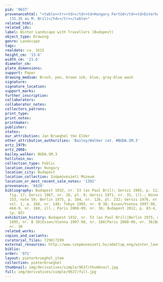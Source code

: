 ```yaml
---
pid: '9637'
provenancehtml: "<table><tr><td></td><td>Hungary Fertöd</td><td>Esterházy Collection
  (31.35 as M. Bril)</td></tr></table>"
related_html:
related_ids:
label: Winter Landscape with Travellers (Budapest)
object_type: Drawing
genre: Landscape
tags:
realdate: ca. 1615
height_cm: '13.6'
width_cm: '21.6'
diameter_cm:
plate_dimensions:
support: Paper
drawing_medium: Brush, pen, brown ink, blue, gray-blue wash
signature:
signature_location:
support_marks:
further_inscription:
collaborators:
collaborator_notes:
collectors_patrons:
print_type:
print_notes:
printmaker:
publisher:
states:
our_attribution: Jan Brueghel the Elder
other_attribution_authorities: 'Bailey/Walker cat. #BUDA.SM.3'
ertz_1979:
ertz_2008:
bailey_walker: BUDA.SM.3
hollstein_no:
collection_type: Public
location_country: Hungary
location_city: Budapest
location_collection: Szépmüvészeti Múzeum
location_or_most_recent_sale_notes: '1302'
provenance: '6629'
bibliography: Budapest 1932, nr. 53 (as Paul Bril); Gerszi 1965, p. 112, 114, 116,
  fig. 17; Gerszi 1967, nr. 28, pl. 9; Gerszi 1971, nr. 31, ill.; Winner 1972, p.
  153, note 59; Berlin 1975, p. 104, nr. 126, pl. 232; Gerszi 1976, nr. 10; Boon 1992,
  vol. 1, p. 268, nr. 148; Tokyo 1995, nr. B 38; Essen/Vienna 1997-98, p. 37, 41,
  468-9, nr. 168, ill.; Paris 2008-09, nr. 36; Budapest 2012, p. 83-4, nr. 30, ill.
  (p. 83)
exhibition_history: Budapest 1932, nr. 53 (as Paul Bril)|Berlin 1975, nr. 126|Tokyo
  1995, nr. B 38|Essen/Vienna 1997-98, nr. 168|Paris 2008-09, nr. 36|Budapest 2012,
  nr. 30
related_works:
copies_and_variants:
curatorial_files: 7298|7299
external_resources: http://www.szepmuveszeti.hu/adatlap_eng/winter_landscape_with_travellers_jan_11677
biblio:
order: '971'
layout: pieterbrueghel_item
collection: pieterbrueghel
thumbnail: img/derivatives/simple/9637/thumbnail.jpg
full: img/derivatives/simple/9637/full.jpg
---
```

